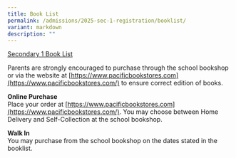 ```yaml
---
title: Book List
permalink: /admissions/2025-sec-1-registration/booklist/
variant: markdown
description: ""
---
```

[Secondary 1 Book List](/files/2025%20Booklist/S1_Booklist_2025.pdf)

Parents are strongly encouraged to purchase through the school bookshop or via the website at [https://www.pacificbookstores.com](https://www.pacificbookstores.com/) to ensure correct edition of books.

**Online Purchase**<br>
Place your order at [https://www.pacificbookstores.com](https://www.pacificbookstores.com/). You may choose between Home Delivery and Self-Collection at the school bookshop.

**Walk In**<br>
You may purchase from the school bookshop on the dates stated in the booklist.